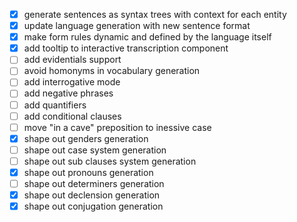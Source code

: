 * [x] generate sentences as syntax trees with context for each entity
* [x] update language generation with new sentence format
* [x] make form rules dynamic and defined by the language itself
* [x] add tooltip to interactive transcription component
* [ ] add evidentials support
* [ ] avoid homonyms in vocabulary generation
* [ ] add interrogative mode
* [ ] add negative phrases
* [ ] add quantifiers
* [ ] add conditional clauses
* [ ] move "in a cave" preposition to inessive case
* [x] shape out genders generation
* [ ] shape out case system generation
* [ ] shape out sub clauses system generation
* [x] shape out pronouns generation
* [ ] shape out determiners generation
* [x] shape out declension generation
* [x] shape out conjugation generation
